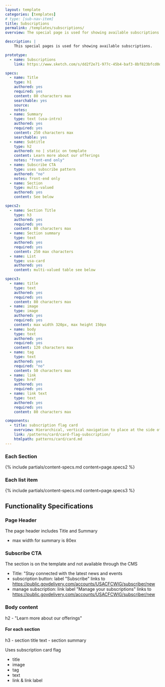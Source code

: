 ```yaml
---
layout: template
categories: [templates]
# type: [sub-nav-item]
title: Subscriptions 
permalink: /templates/subscriptions/
overview: The special page is used for showing available subscriptions.

description: |
    This special pages is used for showing available subscriptions.

prototype:
  - name: Subscriptions
    link: https://www.sketch.com/s/dd2f2e71-977c-45b4-baf3-8bf823bfcd0d/a/dlpjA5m

specs:
  - name: Title
    type: h1
    authored: yes
    required: yes
    content: 80 characters max
    searchable: yes
    source:
    notes: 
  - name: Summary
    type: text (usa-intro)
    authored: yes
    required: yes
    content: 250 characters max
    searchable: yes
  - name: Subtitle
    type: h2
    authored: no | static on template
    content: Learn more about our offerings
    notes: "front-end only"
  - name: Subscribe CTA
    type: uses subscribe pattern
    authored: "no"
    notes: front-end only
  - name: Section 
    type: multi-valued
    authored: yes
    content: See below

specs2:
  - name: Section Title
    type: h3
    authored: yes
    required: yes
    content: 80 characters max
  - name: Section summary
    type: text
    authored: yes
    required: yes
    content: 250 max characters
  - name: List
    type: usa-card
    authored: yes
    content: multi-valued table see below

specs3:
  - name: title
    type: text
    authored: yes
    required: yes
    content: 80 characters max
  - name: image
    type: image
    authored: yes
    required: yes
    content: max width 320px, max height 150px
  - name: body
    type: text
    authored: yes
    required: yes
    content: 120 characters max
  - name: tag
    type: text
    authored: yes
    required: "no"
    content: 50 characters max
  - name: link
    type: href
    authored: yes
    required: yes
  - name: link text
    type: text
    authored: yes
    required: yes
    content: 80 characters max

components:
  - title: subscription flag card
    overview: Hierarchical, vertical navigation to place at the side of a page.
    link: /patterns/card/card-flag-subscription/
    htmlpath: patterns/card/card.md
---
```


### Each Section
{% include partials/content-specs.md content=page.specs2 %} 

### Each list item
{% include partials/content-specs.md content=page.specs3 %} 

## Functionality Specifications
### Page Header
The page header includes Title and Summary
- max width for summary is 80ex

### Subscribe CTA
The section is on the template and not available through the CMS
- Title: "Stay connected with the latest news and events
- subscription button: label "Subscribe" links to https://public.govdelivery.com/accounts/USACFCWIG/subscriber/new
- manage subscription: link label "Manage your subscriptions" links to https://public.govdelivery.com/accounts/USACFCWIG/subscriber/new

### Body content
h2 - "Learn more about our offerings"

#### For each section
h3 - section title
text - section summary

Uses subscription card flag
- title
- image
- tag
- text
- link & link label

